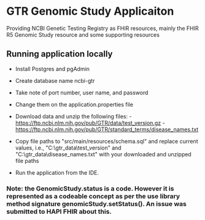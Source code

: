 # GTR Genomic Study Applicaiton
Providing NCBI Genetic Testing Registry as FHIR resources, mainly the FHIR R5 Genomic Study resource and some supporting resources

## Running application locally

- Install Postgres and pgAdmin
- Create database name ncbi-gtr
- Take note of port number, user name, and password
- Change them on the application.properties file
- Download data and unzip the following files:
		- https://ftp.ncbi.nlm.nih.gov/pub/GTR/data/test_version.gz
		- https://ftp.ncbi.nlm.nih.gov/pub/GTR/standard_terms/disease_names.txt
- Copy file paths to "src/main/resources/schema.sql" and replace current values, i.e., "C:\gtr_data\test_version" and "C:\gtr_data\disease_names.txt" with your downloaded and unzipped file paths

- Run the application from the IDE.


### Note: the GenomicStudy.status is a code. However it is represented as a codeable concept as per the use library method signature genomicStudy.setStatus(). An issue was submitted to HAPI FHIR about this.
